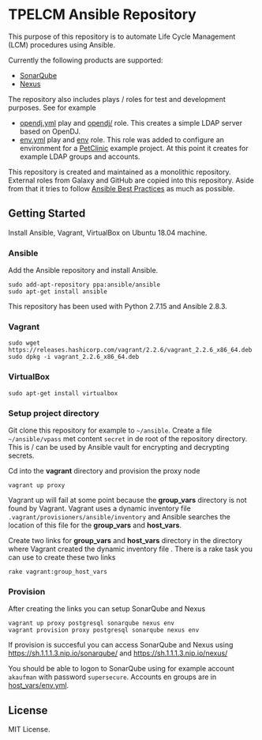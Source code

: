 # TPELCM Ansible Repository

This purpose of this repository is to automate Life Cycle Management (LCM) procedures using Ansible. 

Currently the following products are supported:
- [SonarQube](roles/internal/sonarqube)
- [Nexus](roles/internal/nexus)

The repository also includes plays / roles for test and development purposes. See for example 
- [opendj.yml](play/opendj.yml) play and [opendj/](roles/internal/opendj) role. This creates a simple LDAP server based on OpenDJ.
- [env.yml](play/env.yml) play and [env](roles/internal/env) role. This role was added to configure an environment for a [PetClinic](https://github.com/spring-projects/spring-petclinic) example project. At this point it creates for example LDAP groups and accounts.

This repository is created and maintained as a monolithic repository. External roles from Galaxy and GitHub are copied into this repository. Aside from that it tries to follow [Ansible Best Practices](ANSIBLEBESTPRACTICES.md) as much as possible.

## Getting Started

Install Ansible, Vagrant, VirtualBox on Ubuntu 18.04 machine.

### Ansible

Add the Ansible repository and install Ansible.

    sudo add-apt-repository ppa:ansible/ansible
    sudo apt-get install ansible

This repository has been used with Python 2.7.15 and Ansible 2.8.3.

### Vagrant

    sudo wget https://releases.hashicorp.com/vagrant/2.2.6/vagrant_2.2.6_x86_64.deb
    sudo dpkg -i vagrant_2.2.6_x86_64.deb

### VirtualBox

    sudo apt-get install virtualbox

### Setup project directory

Git clone this repository for example to `~/ansible`. Create a file `~/ansible/vpass` met content `secret` in de root of the repository directory. This is / can be used by Ansible vault for encrypting and decrypting secrets.

Cd into the __vagrant__ directory and provision the proxy node

    vagrant up proxy 

Vagrant up will fail at some point because the __group_vars__ directory is not found by Vagrant. Vagrant uses a dynamic inventory file `.vagrant/provisioners/ansible/inventory` and Ansible searches the location of this file for the __group_vars__ and __host_vars__.

Create two links for __group_vars__ and __host_vars__ directory in the directory where Vagrant created the dynamic inventory file . There is a rake task you can use to create these two links

    rake vagrant:group_host_vars 

### Provision

After creating the links you can setup SonarQube and Nexus

    vagrant up proxy postgresql sonarqube nexus env
    vagrant provision proxy postgresql sonarqube nexus env

If provision is succesful you can access SonarQube and Nexus using 
https://sh.1.1.1.3.nip.io/sonarqube/ and https://sh.1.1.1.3.nip.io/nexus/

You should be able to logon to SonarQube using for example account `akaufman` with password `supersecure`. Accounts en groups are in [host_vars/env.yml](host_vars/env.yml).

## License
MIT License.
